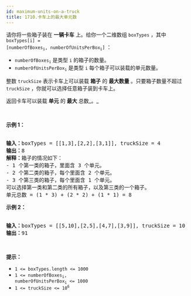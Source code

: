 ```yaml
---
id: maximum-units-on-a-truck
title: 1710.卡车上的最大单元数
---
```

请你将一些箱子装在 **一辆卡车** 上。给你一个二维数组 <code>boxTypes</code> ，其中 <code>boxTypes[i] = [numberOfBoxes<sub>i</sub>, numberOfUnitsPerBox<sub>i</sub>]</code> ：


- <code>numberOfBoxes<sub>i</sub></code> 是类型 <code>i</code> 的箱子的数量。
- <code>numberOfUnitsPerBox<sub>i</sub></code> 是类型 <code>i</code> 每个箱子可以装载的单元数量。

整数 <code>truckSize</code> 表示卡车上可以装载 **箱子** 的 **最大数量** 。只要箱子数量不超过 <code>truckSize</code> ，你就可以选择任意箱子装到卡车上。

返回卡车可以装载 **单元** 的 **最大** 总数_。_

 

**示例 1：**


<pre><br/><strong>输入：</strong>boxTypes = [[1,3],[2,2],[3,1]], truckSize = 4<br/><strong>输出：</strong>8<br/><strong>解释：</strong>箱子的情况如下：<br/>- 1 个第一类的箱子，里面含 3 个单元。<br/>- 2 个第二类的箱子，每个里面含 2 个单元。<br/>- 3 个第三类的箱子，每个里面含 1 个单元。<br/>可以选择第一类和第二类的所有箱子，以及第三类的一个箱子。<br/>单元总数 = (1 * 3) + (2 * 2) + (1 * 1) = 8</pre>

**示例 2：**


<pre><br/><strong>输入：</strong>boxTypes = [[5,10],[2,5],[4,7],[3,9]], truckSize = 10<br/><strong>输出：</strong>91<br/></pre>

 

**提示：**


- <code>1 &lt;= boxTypes.length &lt;= 1000</code>
- <code>1 &lt;= numberOfBoxes<sub>i</sub>, numberOfUnitsPerBox<sub>i</sub> &lt;= 1000</code>
- <code>1 &lt;= truckSize &lt;= 10<sup>6</sup></code>
